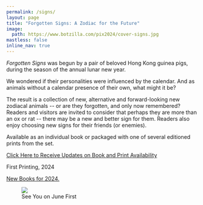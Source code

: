 ```yaml
---
permalink: /signs/
layout: page
title: "Forgotten Signs: A Zodiac for the Future"
image:
  path: https://www.botzilla.com/pix2024/cover-signs.jpg
mastless: false
inline_nav: true
---
```


_Forgotten Signs_ was begun by a pair of beloved Hong Kong guinea pigs, during the season of the annual lunar new year.

We wondered if their personalities were influenced by the calendar. And as animals without a calendar presence of their own, what might it be?

The result is a collection of new, alternative and forward-looking new zodiacal animals -- or are they forgotten, and only now remembered? Readers and visitors are invited to consider that perhaps they are more than an ox or rat -- there may be a new and better sign for them. Readers also enjoy choosing new signs for their friends (or enemies).

Available as an individual book or packaged with one of several editioned prints from the set. 

<a class="btn btn--info btn--large" href="mailto:kevin+books@vumondo.com?subject=Updates%20on%20the%20Book%20%22Forgotten%20Signs%22&body=Please%20keep%20me%20informed%20about%20updates%20for%20sales%20availability%20of%20your%20book%20%22Forgotten%20Signs%3A%20A%20Zodiac%20for%20the%20Future%22">Click Here to Receive Updates on Book and Print Availability</a>

First Printing, 2024

<a href="{{ site.url }}/book24">New Books for 2024.</a>


<figure class="align-center">
<img src="https://www.botzilla.com/pix2024/Bjorke-AATS-BizCard-sRGB-web.jpg">
<figcaption>See You on June First</figcaption>
</figure>
